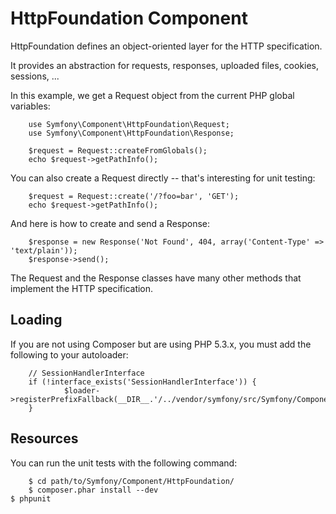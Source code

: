 HttpFoundation Component
========================

HttpFoundation defines an object-oriented layer for the HTTP specification.

It provides an abstraction for requests, responses, uploaded files, cookies,
sessions, ...

In this example, we get a Request object from the current PHP global
variables:

		use Symfony\Component\HttpFoundation\Request;
		use Symfony\Component\HttpFoundation\Response;

		$request = Request::createFromGlobals();
		echo $request->getPathInfo();

You can also create a Request directly -- that's interesting for unit testing:

		$request = Request::create('/?foo=bar', 'GET');
		echo $request->getPathInfo();

And here is how to create and send a Response:

		$response = new Response('Not Found', 404, array('Content-Type' => 'text/plain'));
		$response->send();

The Request and the Response classes have many other methods that implement
the HTTP specification.

Loading
-------

If you are not using Composer but are using PHP 5.3.x, you must add the following to your autoloader:

		// SessionHandlerInterface
		if (!interface_exists('SessionHandlerInterface')) {
				$loader->registerPrefixFallback(__DIR__.'/../vendor/symfony/src/Symfony/Component/HttpFoundation/Resources/stubs');
		}

Resources
---------

You can run the unit tests with the following command:

		$ cd path/to/Symfony/Component/HttpFoundation/
		$ composer.phar install --dev
	$ phpunit
